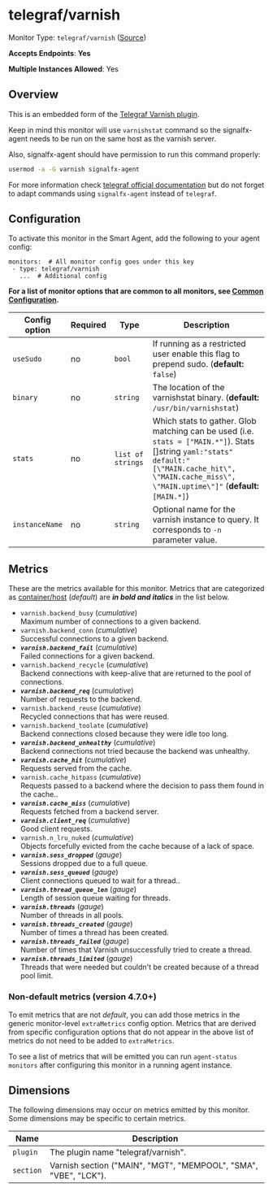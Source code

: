 <!--- GENERATED BY gomplate from scripts/docs/templates/monitor-page.md.tmpl --->

# telegraf/varnish

Monitor Type: `telegraf/varnish` ([Source](https://github.com/signalfx/signalfx-agent/tree/master/pkg/monitors/telegraf/monitors/varnish))

**Accepts Endpoints**: **Yes**

**Multiple Instances Allowed**: Yes

## Overview

This is an embedded form of the [Telegraf Varnish
plugin](https://github.com/influxdata/telegraf/tree/master/plugins/inputs/varnish).

Keep in mind this monitor will use `varnishstat` command so the signalfx-agent needs
to be run on the same host as the varnish server.

Also, signalfx-agent should have permission to run this command properly:

```bash
usermod -a -G varnish signalfx-agent
```

For more information check [telegraf official documentation](https://github.com/influxdata/telegraf/tree/master/plugins/inputs/varnish#permissions)
but do not forget to adapt commands using `signalfx-agent` instead of `telegraf`.


## Configuration

To activate this monitor in the Smart Agent, add the following to your
agent config:

```
monitors:  # All monitor config goes under this key
 - type: telegraf/varnish
   ...  # Additional config
```

**For a list of monitor options that are common to all monitors, see [Common
Configuration](../monitor-config.md#common-configuration).**


| Config option | Required | Type | Description |
| --- | --- | --- | --- |
| `useSudo` | no | `bool` | If running as a restricted user enable this flag to prepend sudo. (**default:** `false`) |
| `binary` | no | `string` | The location of the varnishstat binary. (**default:** `/usr/bin/varnishstat`) |
| `stats` | no | `list of strings` | Which stats to gather. Glob matching can be used (i.e. `stats = ["MAIN.*"]`). Stats []string `yaml:"stats" default:"[\"MAIN.cache_hit\", \"MAIN.cache_miss\", \"MAIN.uptime\"]"` (**default:** `[MAIN.*]`) |
| `instanceName` | no | `string` | Optional name for the varnish instance to query. It corresponds to `-n` parameter value. |


## Metrics

These are the metrics available for this monitor.
Metrics that are categorized as
[container/host](https://docs.signalfx.com/en/latest/admin-guide/usage.html#about-custom-bundled-and-high-resolution-metrics)
(*default*) are ***in bold and italics*** in the list below.


 - `varnish.backend_busy` (*cumulative*)<br>    Maximum number of connections to a given backend.
 - `varnish.backend_conn` (*cumulative*)<br>    Successful connections to a given backend.
 - ***`varnish.backend_fail`*** (*cumulative*)<br>    Failed connections for a given backend.
 - `varnish.backend_recycle` (*cumulative*)<br>    Backend connections with keep-alive that are returned to the pool of connections.
 - ***`varnish.backend_req`*** (*cumulative*)<br>    Number of requests to the backend.
 - `varnish.backend_reuse` (*cumulative*)<br>    Recycled connections that has were reused.
 - `varnish.backend_toolate` (*cumulative*)<br>    Backend connections closed because they were idle too long.
 - ***`varnish.backend_unhealthy`*** (*cumulative*)<br>    Backend connections not tried because the backend was unhealthy.
 - ***`varnish.cache_hit`*** (*cumulative*)<br>    Requests served from the cache.
 - `varnish.cache_hitpass` (*cumulative*)<br>    Requests passed to a backend where the decision to pass them found in the cache..
 - ***`varnish.cache_miss`*** (*cumulative*)<br>    Requests fetched from a backend server.
 - ***`varnish.client_req`*** (*cumulative*)<br>    Good client requests.
 - `varnish.n_lru_nuked` (*cumulative*)<br>    Objects forcefully evicted from the cache because of a lack of space.
 - ***`varnish.sess_dropped`*** (*gauge*)<br>    Sessions dropped due to a full queue.
 - ***`varnish.sess_queued`*** (*gauge*)<br>    Client connections queued to wait for a thread..
 - ***`varnish.thread_queue_len`*** (*gauge*)<br>    Length of session queue waiting for threads.
 - ***`varnish.threads`*** (*gauge*)<br>    Number of threads in all pools.
 - ***`varnish.threads_created`*** (*gauge*)<br>    Number of times a thread has been created.
 - ***`varnish.threads_failed`*** (*gauge*)<br>    Number of times that Varnish unsuccessfully tried to create a thread.
 - ***`varnish.threads_limited`*** (*gauge*)<br>    Threads that were needed but couldn't be created because of a thread pool limit.

### Non-default metrics (version 4.7.0+)

To emit metrics that are not _default_, you can add those metrics in the
generic monitor-level `extraMetrics` config option.  Metrics that are derived
from specific configuration options that do not appear in the above list of
metrics do not need to be added to `extraMetrics`.

To see a list of metrics that will be emitted you can run `agent-status
monitors` after configuring this monitor in a running agent instance.

## Dimensions

The following dimensions may occur on metrics emitted by this monitor.  Some
dimensions may be specific to certain metrics.

| Name | Description |
| ---  | ---         |
| `plugin` | The plugin name "telegraf/varnish". |
| `section` | Varnish section ("MAIN", "MGT", "MEMPOOL", "SMA", "VBE", "LCK"). |



